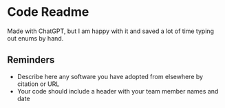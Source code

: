 # Code Readme

Made with ChatGPT, but I am happy with it and saved a lot of time typing out enums by hand.

## Reminders
- Describe here any software you have adopted from elsewhere by citation or URL
- Your code should include a header with your team member names and date
